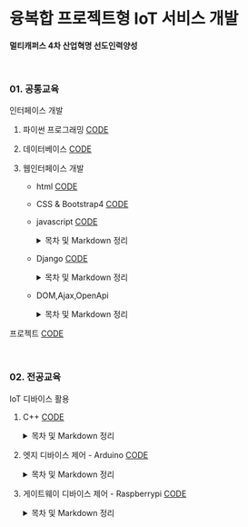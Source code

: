 # 융복합 프로젝트형 IoT 서비스 개발

**멀티캐퍼스 4차 산업혁명 선도인력양성**

<br>

### 01. 공통교육

인터페이스 개발

1.  파이썬 프로그래밍 [CODE](https://github.com/cooluks2/iot/tree/master/01.Interface/01_python)

2.  데이터베이스 [CODE](https://github.com/cooluks2/iot/tree/master/01.Interface/02_mariadb)

3.  웹인터페이스 개발

    -   html [CODE](https://github.com/cooluks2/iot/tree/master/01.Interface/03_webclient/html)

    -   CSS & Bootstrap4 [CODE](https://github.com/cooluks2/iot/tree/master/01.Interface/03_webclient/bt4)

    -   javascript [CODE](https://github.com/cooluks2/iot/tree/master/01.Interface/03_webclient/javascript)

        <details markdown="1">
        <summary>목차 및 Markdown 정리</summary>
        <!--summary 아래 빈칸 공백 두고 내용을 적는공간-->
        
        1.  [자바스크립트](https://github.com/cooluks2/iot/blob/master/01.Interface/03_webclient/javascriptMD/00.자바스크립트.md)

        2.  [데이터_타입](https://github.com/cooluks2/iot/blob/master/01.Interface/03_webclient/javascriptMD/01.데이터_타입.md)

        3.  [변수](https://github.com/cooluks2/iot/blob/master/01.Interface/03_webclient/javascriptMD/02.변수.md)

        4.  [타입_변환](https://github.com/cooluks2/iot/blob/master/01.Interface/03_webclient/javascriptMD/03.타입_변환.md)

        5.  [기본_연산자](https://github.com/cooluks2/iot/blob/master/01.Interface/03_webclient/javascriptMD/04.기본_연산자.md)

        6.  [비교_연산자](https://github.com/cooluks2/iot/blob/master/01.Interface/03_webclient/javascriptMD/05.비교_연산자.md)

        7.  [조건문](https://github.com/cooluks2/iot/blob/master/01.Interface/03_webclient/javascriptMD/06.조건문.md)

        8.  [반복문](https://github.com/cooluks2/iot/blob/master/01.Interface/03_webclient/javascriptMD/07.반복문.md)

        9.  [예외처리](https://github.com/cooluks2/iot/blob/master/01.Interface/03_webclient/javascriptMD/08.예외처리.md)

        10.  [배열](https://github.com/cooluks2/iot/blob/master/01.Interface/03_webclient/javascriptMD/09.배열.md)

        11.  [함수](https://github.com/cooluks2/iot/blob/master/01.Interface/03_webclient/javascriptMD/10.함수.md)

        12.  [객체](https://github.com/cooluks2/iot/blob/master/01.Interface/03_webclient/javascriptMD/11.객체.md)

        13.  [클래스](https://github.com/cooluks2/iot/blob/master/01.Interface/03_webclient/javascriptMD/12.클래스.md)

        14.  [클래스ES6](https://github.com/cooluks2/iot/blob/master/01.Interface/03_webclient/javascriptMD/13.클래스_ES6.md)

        </details>

    -   Django [CODE](https://github.com/cooluks2/iot/tree/master/01.Interface/04_django)

        <details markdown="1">
        <summary>목차 및 Markdown 정리</summary>
        <!--summary 아래 빈칸 공백 두고 내용을 적는공간-->
        
        1. [HTTP 프로토콜](https://github.com/cooluks2/iot/blob/master/01.Interface/04_django/00_HTTP_프로토콜.md)

        2. [Django 프로젝트 만들기](https://github.com/cooluks2/iot/blob/master/01.Interface/04_django/01_Django_프로젝트_만들기.md)

        3. [실전 프로그램 개발-Bookmark 앱](https://github.com/cooluks2/iot/blob/master/01.Interface/04_django/02_실전_프로그램_개발-Bookmark_앱.md)

        4. [실전 프로그램 개발-Blog 앱](https://github.com/cooluks2/iot/blob/master/01.Interface/04_django/03_실전_프로그램_개발-Blog_앱.md)

        5. [프로젝트 첫 페이지 만들기](https://github.com/cooluks2/iot/blob/master/01.Interface/04_django/04_프로젝트_첫_페이지_만들기.md)

        6. [기존 앱 개선하기-Bookmark 앱,Blog 앱](https://github.com/cooluks2/iot/blob/master/01.Interface/04_django/05_기존_앱_개선하기-Bookmark_앱%2CBlog_앱.md)

        7. [Blog 앱 확장-Tag 달기](https://github.com/cooluks2/iot/blob/master/01.Interface/04_django/06_Blog_앱_확장-Tag_달기.md)

        8. [Blog 앱 확장-검색 기능](https://github.com/cooluks2/iot/blob/master/01.Interface/04_django/07_Blog_앱_확장-검색_기능.md)

        9. [실전 프로그램 개발-인증 기능](https://github.com/cooluks2/iot/blob/master/01.Interface/04_django/08_실전_프로그램_개발-인증_기능.md)

        10. [실전 프로그램 개발-콘텐츠 편집 기능(Bookmark)](https://github.com/cooluks2/iot/blob/master/01.Interface/04_django/09_실전_프로그램_개발-콘텐츠_편집_기능(Bookmark).md)

        11. [실전 프로그램 개발-콘텐츠 편집 기능(Blog)](https://github.com/cooluks2/iot/blob/master/01.Interface/04_django/10_실전_프로그램_개발-콘텐츠_편집_기능(Blog).md)

        12. [실전 프로그램 개발-콘텐츠 편집 기능(Blog)-TinyMCE](https://github.com/cooluks2/iot/blob/master/01.Interface/04_django/11_실전_프로그램_개발-콘텐츠_편집_기능(Blog)-TinyMCE.md)

        13. [실전 프로그램 개발-콘텐츠 편집 기능(Blog)-파일 업로드,다운로드](https://github.com/cooluks2/iot/blob/master/01.Interface/04_django/12_실전_프로그램_개발-콘텐츠_편집_기능(Blog)-파일_업로드%2C다운로드.md)

        14. [실전 프로그램 개발-아바타-](https://github.com/cooluks2/iot/blob/master/01.Interface/04_django/13_실전_프로그램_개발-아바타-.md)

        15. [커스텀 유저 모델](https://github.com/cooluks2/iot/blob/master/01.Interface/04_django/14_커스텀_유저_모델.md)
    
    	</details>
        
	-   DOM,Ajax,OpenApi
    
        <details markdown="1">
        <summary>목차 및 Markdown 정리</summary>
        <!--summary 아래 빈칸 공백 두고 내용을 적는공간-->

        1.  [DOM](https://github.com/cooluks2/iot/blob/master/01.Interface/05_DOM%2CAjax%2COpenApi/1.DOM.md)

        2.  [DOM이벤트](https://github.com/cooluks2/iot/blob/master/01.Interface/05_DOM%2CAjax%2COpenApi/2.DOM이벤트.md)

        3.  [JSON](https://github.com/cooluks2/iot/blob/master/01.Interface/05_DOM%2CAjax%2COpenApi/3.JSON.md)

        4.  [Requests](https://github.com/cooluks2/iot/blob/master/01.Interface/05_DOM%2CAjax%2COpenApi/4.Requests.md)

        5.  [이미지API](https://github.com/cooluks2/iot/blob/master/01.Interface/05_DOM%2CAjax%2COpenApi/5.이미지API.md)

        6.  [Ajax](https://github.com/cooluks2/iot/blob/master/01.Interface/05_DOM%2CAjax%2COpenApi/6.Ajax.md)

        7.  [REST서비스](https://github.com/cooluks2/iot/blob/master/01.Interface/05_DOM%2CAjax%2COpenApi/7.REST서비스.md)

        </details>

프로젝트 [CODE](https://github.com/cooluks2/iot/tree/master/01.Interface/Niche-market)

<br>

### 02. 전공교육

IoT 디바이스 활용

1.  C++ [CODE](https://github.com/cooluks2/iot/tree/master/02.device/c%2B%2B)

    <details markdown="1">
    <summary>목차 및 Markdown 정리</summary>
    <!--summary 아래 빈칸 공백 두고 내용을 적는공간-->
    
    1.  [개발환경 구축](https://github.com/cooluks2/iot/blob/master/02.device/c%2B%2BMD/00.개발환경_구축.md)

    2.  [HelloWorld](https://github.com/cooluks2/iot/blob/master/02.device/c%2B%2BMD/01.HelloWorld.md)

    3.  [제어 구조와 배열](https://github.com/cooluks2/iot/blob/master/02.device/c%2B%2BMD/02.제어_구조와_배열.md)

    4.  [함수와 문자열](https://github.com/cooluks2/iot/blob/master/02.device/c%2B%2BMD/03.함수와_문자열.md)

    5.  [클래스와 객체](https://github.com/cooluks2/iot/blob/master/02.device/c%2B%2BMD/04.클래스와_객체.md)

    6.  [객체와 함수](https://github.com/cooluks2/iot/blob/master/02.device/c%2B%2BMD/05-2.객체와_함수.md)

    7.  [생성자와 접근제한자](https://github.com/cooluks2/iot/blob/master/02.device/c%2B%2BMD/05.생성자와_접근제한자.md)

    8.  [객체 배열](https://github.com/cooluks2/iot/blob/master/02.device/c%2B%2BMD/06.객체_배열.md)

    9.  [포인터와 동적 객체 생성](https://github.com/cooluks2/iot/blob/master/02.device/c%2B%2BMD/07.포인터와_동적_객체_생성.md)

    10.  [복사생성자와 정적멤버](https://github.com/cooluks2/iot/blob/master/02.device/c%2B%2BMD/08.복사생성자와_정적멤버.md)

    11.  [상속](https://github.com/cooluks2/iot/blob/master/02.device/c%2B%2BMD/09.상속.md)

    </details>
    
2.  엣지 디바이스 제어 - Arduino [CODE](https://github.com/cooluks2/iot/tree/master/02.device/arduino)

    <details markdown="1">
    <summary>목차 및 Markdown 정리</summary>
    <!--summary 아래 빈칸 공백 두고 내용을 적는공간-->

    -   **디지털, 아날로그 출력**  
        [개발환경 구축](https://github.com/cooluks2/iot/blob/master/02.device/arduinoMD/01.디지털%2C아날로그_출력/00-1.개발환경_구축.md)

        [아두이노 소개](https://github.com/cooluks2/iot/blob/master/02.device/arduinoMD/01.디지털%2C아날로그_출력/00.아두이노_소개.md)

        [LED](https://github.com/cooluks2/iot/blob/master/02.device/arduinoMD/01.디지털%2C아날로그_출력/01.LED.md)

        [3색 LED](https://github.com/cooluks2/iot/blob/master/02.device/arduinoMD/01.디지털%2C아날로그_출력/02.3색_LED.md)

        [16x2 LCD](https://github.com/cooluks2/iot/blob/master/02.device/arduinoMD/01.디지털%2C아날로그_출력/03.16x2_LCD.md)

        [피에조 부저](https://github.com/cooluks2/iot/blob/master/02.device/arduinoMD/01.디지털%2C아날로그_출력/04.피에조_부저.md)

    -   **입력-버튼, 센서**  
        [버튼](https://github.com/cooluks2/iot/blob/master/02.device/arduinoMD/02.입력-버튼%2C센서/00.버튼.md)

        [가변저항](https://github.com/cooluks2/iot/blob/master/02.device/arduinoMD/02.입력-버튼%2C센서/01.가변저항.md)

        [서보모터](https://github.com/cooluks2/iot/blob/master/02.device/arduinoMD/02.입력-버튼%2C센서/02.서보모터.md)

        [조이스틱](https://github.com/cooluks2/iot/blob/master/02.device/arduinoMD/02.입력-버튼%2C센서/03.조이스틱.md)

        [조도센터](https://github.com/cooluks2/iot/blob/master/02.device/arduinoMD/02.입력-버튼%2C센서/04.조도센터.md)

    -   **디지털 센서**  
        [DHT11](https://github.com/cooluks2/iot/blob/master/02.device/arduinoMD/03.디지털_센서/01.DHT11.md)

        [초음파 센서](https://github.com/cooluks2/iot/blob/master/02.device/arduinoMD/03.디지털_센서/02.초음파_센서.md)

    -   **통신**  
        [ESP8266 1.AT명령어](https://github.com/cooluks2/iot/blob/master/02.device/arduinoMD/04.통신/01.ESP8266_1.AT명령어.md)

        [ESP8266 2.라이브러리(WiFiEsp)](https://github.com/cooluks2/iot/blob/master/02.device/arduinoMD/04.통신/01.ESP8266_2.라이브러리(WiFiEsp).md)

        [MQTT](https://github.com/cooluks2/iot/blob/master/02.device/arduinoMD/04.통신/02.MQTT.md)

        [MQTT-Arduino](https://github.com/cooluks2/iot/blob/master/02.device/arduinoMD/04.통신/03.MQTT-Arduino.md)

    -   **37센서**  
        [Led Sensors](https://github.com/cooluks2/iot/blob/master/02.device/arduinoMD/05.37센서/1.Led_Sensors.md)

        [Digital Sensors](https://github.com/cooluks2/iot/blob/master/02.device/arduinoMD/05.37센서/2.Digital_Sensors.md)

    </details>

3.  게이트웨이 디바이스 제어 - Raspberrypi [CODE](https://github.com/cooluks2/iot/tree/master/02.device/RaspberryPi)

    <details markdown="1">
    <summary>목차 및 Markdown 정리</summary>
    <!--summary 아래 빈칸 공백 두고 내용을 적는공간-->
    
    1.  [라즈베리파이 4B 스펙](https://github.com/cooluks2/iot/blob/master/02.device/RaspberryPiMD/01.1_라즈베리파이_4B_스펙.md)

    2.  [라즈베리파이 시작하기](https://github.com/cooluks2/iot/blob/master/02.device/RaspberryPiMD/01.2_라즈베리_파이_시작하기.md)

    3.  [라즈베리파이를 위한 리눅스 기초 배우기](https://github.com/cooluks2/iot/blob/master/02.device/RaspberryPiMD/02_라즈베리_파이를_위한_리눅스_기초_배우기.md)

    4.  [라즈베리파이 GPIO 및 센서 활용하기](https://github.com/cooluks2/iot/blob/master/02.device/RaspberryPiMD/03_라즈베리_파이_GPIO_및_센서_활용하기.md)

    5.  [MCP3008(ADC), SPI 통신](https://github.com/cooluks2/iot/blob/master/02.device/RaspberryPiMD/04_MCP3008(ADC)%2C_SPI_통신.md)

    6.  [GPIO-ZERO](https://github.com/cooluks2/iot/blob/master/02.device/RaspberryPiMD/05_GPIO-ZERO.md)

    7.  [OpenCV01 영상 및 비디오 입출력](https://github.com/cooluks2/iot/blob/master/02.device/RaspberryPiMD/06_OpenCV01_영상_및_비디오_입출력.md)

    8.  [OpenCV02 간단한 그래픽 처리](https://github.com/cooluks2/iot/blob/master/02.device/RaspberryPiMD/07_OpenCV02_간단한_그래픽_처리.md)

    9.  [OpenCV03 OpenCV 기본연산](https://github.com/cooluks2/iot/blob/master/02.device/RaspberryPiMD/08_OpenCV03_OpenCV_기본연산.md)

    10.  [OpenCV04 OpenCV 얼굴 영역 추출](https://github.com/cooluks2/iot/blob/master/02.device/RaspberryPiMD/09_OpenCV04_OpenCV_얼굴_영역_추출.md)

    11.  [Pi Camera](https://github.com/cooluks2/iot/blob/master/02.device/RaspberryPiMD/10_Pi_Camera)

    12.  [Python-Pi Camera](https://github.com/cooluks2/iot/blob/master/02.device/RaspberryPiMD/11_Python-Pi_Camera.md)

    </details>